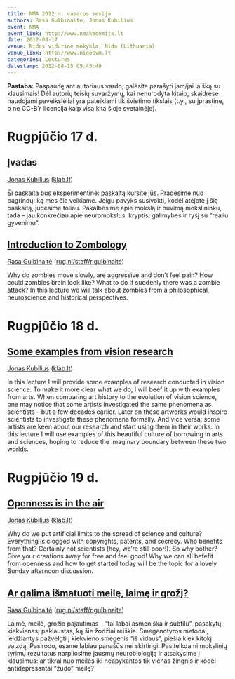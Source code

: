 ```yaml
---
title: NMA 2012 m. vasaros sesija
authors: Rasa Gulbinaitė, Jonas Kubilius
event: NMA
event_link: http://www.nmakademija.lt
date: 2012-08-17
venue: Nidos vidurinė mokykla, Nida (Lithuania)
venue_link: http://www.nidosvm.lt
categories: Lectures
datestamp: 2012-08-15 05:45:49
---
```


**Pastaba:** Paspaudę ant autoriaus vardo, galėsite parašyti jam/jai laišką su klausimais! Dėl autorių teisių suvaržymų, kai nenurodyta kitaip, skaidrėse naudojami paveikslėliai yra pateikiami tik švietimo tikslais (t.y., su įprastine, o ne CC-BY licencija kaip visa kita šioje svetainėje).

Rugpjūčio 17 d.
===============

Įvadas
------
[Jonas Kubilius](mailto:&#113;&#098;&#105;&#108;&#105;&#117;&#115;&#064;&#103;&#109;&#097;&#105;&#108;&#046;&#099;&#111;&#109;) ([klab.lt](http://klab.lt))

Ši paskaita bus eksperimentinė: paskaitą kursite jūs. Pradėsime nuo pagrindų: ką mes čia veikiame. Jeigu pavyks susivokti, kodėl atėjote į šią paskaitą, judėsime toliau. Pakalbėsime apie mokslą ir buvimą mokslininku, tada – jau konkrečiau apie neuromokslus: kryptis, galimybes ir ryšį su “realiu gyvenimu”.

[Introduction to Zombology](https://docs.google.com/open?id=0B8XUj38c04GBX0otXzhKLW1BdXc)
-----------------------------------------------------------------------------------------
[Rasa Gulbinaitė](mailto:%72%61%73%61%2e%67%75%6c%62%69%6e%61%69%74%65%40%67%6d%61%69%6c%2e%63%6f%6d) ([rug.nl/staff/r.gulbinaite](http://www.rug.nl/staff/r.gulbinaite))

Why do zombies move slowly, are aggressive and don’t feel pain? How could zombies brain look like? What to do if suddenly there was a zombie attack? In this lecture we will talk about zombies from a philosophical, neuroscience and historical perspectives.

Rugpjūčio 18 d.
===============

[Some examples from vision research](http://klab.lt/wp-content/uploads/2012/08/science_in_art2.pdf)
---------------------------------------------------------------------------------------------------
[Jonas Kubilius](mailto:&#113;&#098;&#105;&#108;&#105;&#117;&#115;&#064;&#103;&#109;&#097;&#105;&#108;&#046;&#099;&#111;&#109;) ([klab.lt](http://klab.lt))

In this lecture I will provide some examples of research conducted in vision science. To make it more clear what we do, I will beef it up with examples from arts. When comparing art history to the evolution of vision science, one may notice that some artists investigated the same phenomena as scientists – but a few decades earlier. Later on these artworks would inspire scientists to investigate these phenomena formally. And vice versa: some artists are keen about our research and start using them in their works. In this lecture I will use examples of this beautiful culture of borrowing in arts and sciences, hoping to reduce the imaginary boundary between these two worlds.

Rugpjūčio 19 d.
===============

[Openness is in the air](http://klab.lt/wp-content/uploads/2012/08/open_science.pdf)
------------------------------------------------------------------------------------
[Jonas Kubilius](mailto:&#113;&#098;&#105;&#108;&#105;&#117;&#115;&#064;&#103;&#109;&#097;&#105;&#108;&#046;&#099;&#111;&#109;) ([klab.lt](http://klab.lt))

Why do we put artificial limits to the spread of science and culture? Everything is clogged with copyrights, patents, and secrecy. Who benefits from that? Certainly not scientists (hey, we’re still poor!). So why bother? Give your creations away for free and feel good! Why we can all befefit from openness and how to get started today will be the topic for a lovely Sunday afternoon discussion.

[Ar galima išmatuoti meilę, laimę ir grožį?](https://docs.google.com/open?id=0B8XUj38c04GBZVktZklvZUdtTVE)
----------------------------------------------------------------------------------------------------------
[Rasa Gulbinaitė](mailto:%72%61%73%61%2e%67%75%6c%62%69%6e%61%69%74%65%40%67%6d%61%69%6c%2e%63%6f%6d) ([rug.nl/staff/r.gulbinaite](http://www.rug.nl/staff/r.gulbinaite))

Laimė, meilė, grožio pajautimas – “tai labai asmeniška ir subtilu”, pasakytų kiekvienas, paklaustas, ką šie žodžiai reiškia. Smegenotyros metodai, leidžiantys pažvelgti į kiekvieno smegenis “iš vidaus”, piešia kiek kitokį vaizdą. Pasirodo, esame labiau panašūs nei skirtingi. Pasitelkdami mokslinių tyrimų rezultatus narpliosime jausmų neurobiologiją ir atsakysime į klausimus: ar tikrai nuo meilės iki neapykantos tik vienas žingnis ir kodėl antidepresantai “žudo” meilę?
